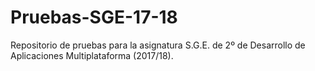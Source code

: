 # Pruebas-SGE-17-18
Repositorio de pruebas para la asignatura S.G.E. de 2º de Desarrollo de Aplicaciones Multiplataforma (2017/18).
